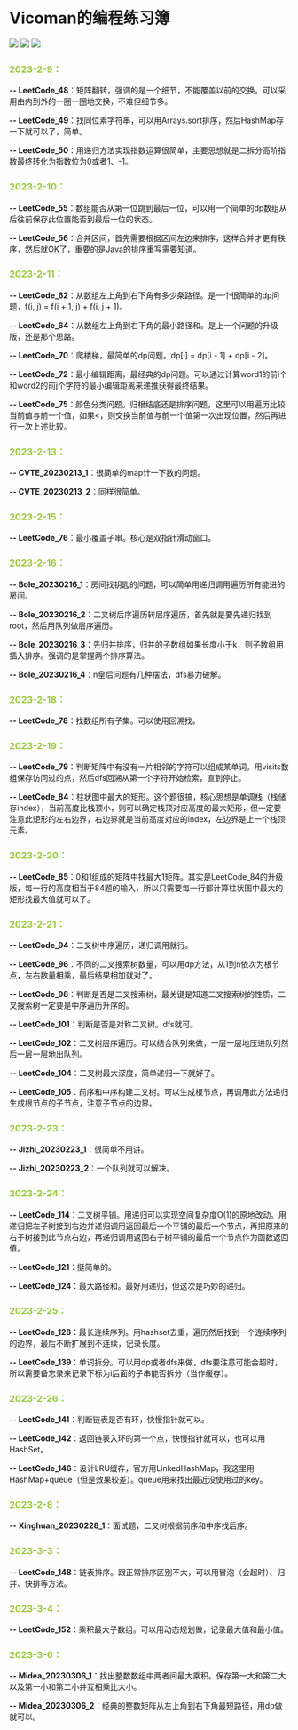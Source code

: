 # Vicoman的编程练习簿 

![](https://img.shields.io/badge/lanuage-Java-orange) ![](https://img.shields.io/badge/license-MIT-blue) ![](https://img.shields.io/badge/platform-leetcode-green)

### **<font color=YellowGreen >2023-2-9：</font>**

**-- LeetCode_48**：矩阵翻转，强调的是一个细节，不能覆盖以前的交换。可以采用由内到外的一圈一圈地交换，不难但细节多。

**-- LeetCode_49**：找同位素字符串，可以用Arrays.sort排序，然后HashMap存一下就可以了，简单。

**-- LeetCode_50**：用递归方法实现指数运算很简单，主要思想就是二拆分高阶指数最终转化为指数位为0或者1、-1。

### **<font color=YellowGreen>2023-2-10：</font>**

**-- LeetCode_55**：数组能否从第一位跳到最后一位，可以用一个简单的dp数组从后往前保存此位置能否到最后一位的状态。

**-- LeetCode_56**：合并区间，首先需要根据区间左边来排序，这样合并才更有秩序，然后就OK了，重要的是Java的排序重写需要知道。

### **<font color=YellowGreen>2023-2-11：</font>**

**-- LeetCode_62**：从数组左上角到右下角有多少条路径。是一个很简单的dp问题，f(i, j) = f(i + 1, j) + f(i, j + 1)。

**-- LeetCode_64**：从数组左上角到右下角的最小路径和。是上一个问题的升级版，还是那个思路。

**-- LeetCode_70**：爬楼梯，最简单的dp问题。dp[i] = dp[i - 1] + dp[i - 2]。

**-- LeetCode_72**：最小编辑距离，最经典的dp问题。可以通过计算word1的前i个和word2的前j个字符的最小编辑距离来递推获得最终结果。

**-- LeetCode_75**：颜色分类问题。归根结底还是排序问题，这里可以用遍历比较当前值与前一个值，如果<，则交换当前值与前一个值第一次出现位置，然后再进行一次上述比较。

### **<font color=YellowGreen>2023-2-13：</font>**

**-- CVTE_20230213_1**：很简单的map计一下数的问题。

**-- CVTE_20230213_2**：同样很简单。

### **<font color=YellowGreen>2023-2-15：</font>**

**-- LeetCode_76**：最小覆盖子串。核心是双指针滑动窗口。

### **<font color=YellowGreen>2023-2-16：</font>**

**-- Bole_20230216_1**：房间找钥匙的问题，可以简单用递归调用遍历所有能进的房间。

**-- Bole_20230216_2**：二叉树后序遍历转层序遍历，首先就是要先递归找到root，然后用队列做层序遍历。

**-- Bole_20230216_3**：先归并排序，归并的子数组如果长度小于k，则子数组用插入排序。强调的是掌握两个排序算法。

**-- Bole_20230216_4**：n皇后问题有几种摆法，dfs暴力破解。

### **<font color=YellowGreen>2023-2-18：</font>**

**-- LeetCode_78**：找数组所有子集。可以使用回溯找。

### **<font color=YellowGreen>2023-2-19：</font>**

**-- LeetCode_79**：判断矩阵中有没有一片相邻的字符可以组成某单词。用visits数组保存访问过的点，然后dfs回溯从第一个字符开始检索，直到停止。

**-- LeetCode_84**：柱状图中最大的矩形。这个题很搞，核心思想是单调栈（栈储存index），当前高度比栈顶小，则可以确定栈顶对应高度的最大矩形，但一定要注意此矩形的左右边界，右边界就是当前高度对应的index，左边界是上一个栈顶元素。

### **<font color=YellowGreen>2023-2-20：</font>**

**-- LeetCode_85**：0和1组成的矩阵中找最大1矩阵。其实是LeetCode_84的升级版，每一行的高度相当于84题的输入，所以只需要每一行都计算柱状图中最大的矩形找最大值就可以了。

### **<font color=YellowGreen>2023-2-21：</font>**

**-- LeetCode_94**：二叉树中序遍历，递归调用就行。

**-- LeetCode_96**：不同的二叉搜索树数量，可以用dp方法，从1到n依次为根节点，左右数量相乘，最后结果相加就对了。

**-- LeetCode_98**：判断是否是二叉搜索树，最关键是知道二叉搜索树的性质，二叉搜索树一定要是中序遍历升序的。

**-- LeetCode_101**：判断是否是对称二叉树。dfs就可。

**-- LeetCode_102**：二叉树层序遍历。可以结合队列来做，一层一层地压进队列然后一层一层地出队列。

**-- LeetCode_104**：二叉树最大深度，简单递归一下就好了。

**-- LeetCode_105**：前序和中序构建二叉树。可以生成根节点，再调用此方法递归生成根节点的子节点，注意子节点的边界。

### **<font color=YellowGreen>2023-2-23：</font>**

**-- Jizhi_20230223_1**：很简单不用讲。

**-- Jizhi_20230223_2**：一个队列就可以解决。

### **<font color=YellowGreen>2023-2-24：</font>**

**-- LeetCode_114**：二叉树平铺。用递归可以实现空间复杂度O(1)的原地改动。用递归把左子树接到右边并递归调用返回最后一个平铺的最后一个节点，再把原来的右子树接到此节点右边，再递归调用返回右子树平铺的最后一个节点作为函数返回值。

**-- LeetCode_121**：挺简单的。

**-- LeetCode_124**：最大路径和。最好用递归，但这次是巧妙的递归。

### **<font color=YellowGreen>2023-2-25：</font>**

**-- LeetCode_128**：最长连续序列。用hashset去重，遍历然后找到一个连续序列的边界，最后不断扩展到不连续，记录长度。

**-- LeetCode_139**：单词拆分。可以用dp或者dfs来做，dfs要注意可能会超时，所以需要备忘录来记录下标为i后面的子串能否拆分（当作缓存）。

### **<font color=YellowGreen>2023-2-26：</font>**

**-- LeetCode_141**：判断链表是否有环，快慢指针就可以。

**-- LeetCode_142**：返回链表入环的第一个点，快慢指针就可以，也可以用HashSet。

**-- LeetCode_146**：设计LRU缓存，官方用LinkedHashMap，我这里用HashMap+queue（但是效果较差）。queue用来找出最近没使用过的key。

### **<font color=YellowGreen>2023-2-8：</font>**

**-- Xinghuan_20230228_1**：面试题，二叉树根据前序和中序找后序。

### **<font color=YellowGreen>2023-3-3：</font>**

**-- LeetCode_148**：链表排序。跟正常排序区别不大，可以用冒泡（会超时）、归并、快排等方法。

### **<font color=YellowGreen>2023-3-4：</font>**

**-- LeetCode_152**：乘积最大子数组。可以用动态规划做，记录最大值和最小值。

### **<font color=YellowGreen>2023-3-6：</font>**

**-- Midea_20230306_1**：找出整数数组中两者间最大乘积。保存第一大和第二大以及第一小和第二小并互相乘比大小。

**-- Midea_20230306_2**：经典的整数矩阵从左上角到右下角最短路径，用dp做就可以。